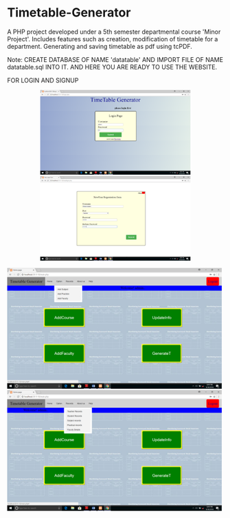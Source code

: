 # Timetable-Generator
A PHP project developed under a 5th semester departmental course 'Minor Project'.
Includes features such as creation, modification of timetable for a department.
Generating and saving timetable as pdf using tcPDF.

Note: CREATE DATABASE OF NAME 'datatable' AND IMPORT FILE OF NAME datatable.sql INTO IT. 
AND HERE YOU ARE READY TO USE THE WEBSITE.

FOR LOGIN AND SIGNUP
<p align="center">
  <img src="img/Screenshot (20).png" width="350" title="Login">
  <img src="img/Screenshot (21).png" width="350" alt="Sign Up">
</p>


<img src="img/Screenshot (23).png" width="500">
<img src="img/Screenshot (25).png" width="500">
